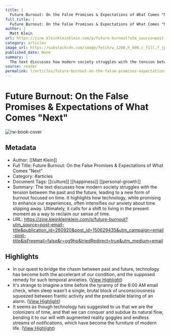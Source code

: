 ```yaml
---
title: |
  Future Burnout: On the False Promises & Expectations of What Comes "Next"
full_title: |
  Future Burnout: On the False Promises & Expectations of What Comes "Next"
author: |
  Matt Klein
url: https://zine.kleinkleinklein.com/p/future-burnout?utm_source=post-email-title&publication_id=260920&post_id=150629435&utm_campaign=email-post-title&isFreemail=false&r=og9hp&triedRedirect=true&utm_medium=email
category: articles
image_url: https://substackcdn.com/image/fetch/w_1200,h_600,c_fill,f_jpg,q_auto:good,fl_progressive:steep,g_auto/https%3A%2F%2Fsubstack-post-media.s3.amazonaws.com%2Fpublic%2Fimages%2F69e5df46-f643-4788-af3b-be2382489a93_1920x1080.jpeg
published_date: None
summary: |
  The text discusses how modern society struggles with the tension between the past and the future, leading to a new form of burnout focused on time. It highlights how technology, while promising to enhance our experiences, often intensifies our anxiety about time slipping away. Ultimately, it calls for a shift to living in the present moment as a way to reclaim our sense of time.
source: reader
permalink: l/articles/future-burnout-on-the-false-promises-expectations-of-what-comes-next
---
```

# Future Burnout: On the False Promises & Expectations of What Comes "Next"

![rw-book-cover](https://substackcdn.com/image/fetch/w_1200,h_600,c_fill,f_jpg,q_auto:good,fl_progressive:steep,g_auto/https%3A%2F%2Fsubstack-post-media.s3.amazonaws.com%2Fpublic%2Fimages%2F69e5df46-f643-4788-af3b-be2382489a93_1920x1080.jpeg)

## Metadata
- Author: [[Matt Klein]]
- Full Title: Future Burnout: On the False Promises & Expectations of What Comes "Next"
- Category: #articles
- Document Tags: [[culture]] [[happiness]] [[personal-growth]] 
- Summary: The text discusses how modern society struggles with the tension between the past and the future, leading to a new form of burnout focused on time. It highlights how technology, while promising to enhance our experiences, often intensifies our anxiety about time slipping away. Ultimately, it calls for a shift to living in the present moment as a way to reclaim our sense of time.
- URL: https://zine.kleinkleinklein.com/p/future-burnout?utm_source=post-email-title&publication_id=260920&post_id=150629435&utm_campaign=email-post-title&isFreemail=false&r=og9hp&triedRedirect=true&utm_medium=email

## Highlights
- In our quest to bridge the chasm between past and future, technology has become both the accelerant of our condition, and the supposed remedy for such temporal anxieties. ([View Highlight](https://read.readwise.io/read/01jfspw9y1pr2shgrkbr766pzs))
- It's strange to imagine a time before the tyranny of the 6:00 AM email check, when sleep wasn't a single, brutal block of unconsciousness squeezed between frantic activity and the predictable blaring of an alarm. ([View Highlight](https://read.readwise.io/read/01jfspynxjr10twqmyn9cw5btv))
- It seems as though technology has suggested to us that we are the colonizers of time, and that we can conquer and subdue its natural flow, bending it to our will with augmented reality goggles and endless streams of notifications, which have become the furniture of modern life. ([View Highlight](https://read.readwise.io/read/01jfspzjxzj13az12q9263mkwf))


